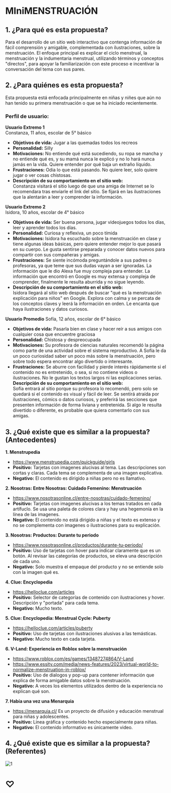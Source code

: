 # MIniMENSTRUACIÓN

## 1. ¿Para qué es esta propuesta?

Para el desarrollo de un sitio web interactivo que contenga información de fácil comprensión y amigable, complementada con ilustraciones, sobre la menstruación. El enfoque principal es explicar el ciclo menstrual, la menstruación y la indumentaria menstrual, utilizando términos y conceptos "directos", para apoyar la familiarización con este proceso e incentivar la conversación del tema con sus pares.

## 2. ¿Para quiénes es esta propuesta?

Esta propuesta está enfocada principalmente en niñas y niñes que aún no han tenido su primera menstruación o que se ha iniciado recientemente.

### Perfil de usuario:

**Usuario Extremo 1**  
Constanza, 11 años, escolar de 5° básico  
- **Objetivos de vida:** Jugar a las quemadas todos los recreos  
- **Personalidad:** Silly  
- **Motivaciones:** No entiende qué está sucediendo, su ropa se mancha y no entiende qué es, y su mamá nunca le explicó y no lo hará nunca jamás en la vida. Quiere entender por qué baja un extraño líquido.  
- **Frustraciones:** Odia lo que está pasando. No quiere leer, solo quiere jugar o ver cosas chistosas.  
- **Descripción de su comportamiento en el sitio web:**  
Constanza visitará el sitio luego de que una amiga de Internet se lo recomendara tras enviarle el link del sitio. Se fijará en las ilustraciones que la alentarán a leer y comprender la información.

**Usuario Extremo 2**  
Isidora, 10 años, escolar de 4° básico  
- **Objetivos de vida:** Ser buena persona, jugar videojuegos todos los días, leer y aprender todos los días.  
- **Personalidad:** Curiosa y reflexiva, un poco tímida 
- **Motivaciones:** Isidora ha escuchado sobre la menstruación en clase y tiene algunas ideas básicas, pero quiere entender mejor lo que pasará en su cuerpo. Le gusta sentirse preparada y conocer datos nuevos para compartir con sus compañeras y amigas.  
- **Frustraciones:** Se siente incómoda preguntándole a sus padres o profesoras, ya que teme que sus dudas vayan a ser ignoradas. La información que le dio Alexa fue muy compleja para entender. La información que encontró en Google es muy extensa y compleja de comprender, finalmente le resulta aburrida y no sigue leyendo.  
- **Descripción de su comportamiento en el sitio web:**  
Isidora llegará al sitio web después de buscar "qué es la menstruación explicación para niños" en Google. Explora con calma y se percata de los conceptos claves y leerá la información en orden. Le encanta que haya ilustraciones y datos curiosos.

**Usuario Promedio**
Sofía, 12 años, escolar de 6° básico
- **Objetivos de vida:** Pasarla bien en clase y hacer reír a sus amigos con cualquier cosa que encuentre graciosa  
- **Personalidad:** Chistosa y despreocupada  
- **Motivaciones:** Su profesora de ciencias naturales recomendó la página como parte de una actividad sobre el sistema reproductivo. A Sofía le da un poco curiosidad saber un poco más sobre la menstruación, pero sobre todo espera encontrar algo divertido o interesante.  
- **Frustraciones:** Se aburre con facilidad y pierde interés rápidamente si el contenido no es entretenido, o sea, si no contiene videos o ilustraciones. No le gustan los textos largos ni las explicaciones serias.  
**Descripción de su comportamiento en el sitio web:**  
Sofía entrará al sitio porque su profesora lo recomendó, pero solo se quedará si el contenido es visual y fácil de leer. Se sentirá atraída por ilustraciones, cómics o datos curiosos, y preferirá las secciones que presenten información de forma liviana y entretenida. Si algo le resulta divertido o diferente, es probable que quiera comentarlo con sus amigas.

## 3. ¿Qué existe que es similar a la propuesta? (Antecedentes)
**1. Menstrupedia**
- https://www.menstrupedia.com/quickguide/girls 
- **Positivo:** Tarjetas con imagenes alucivas al tema. Las descripciones son cortas y claras. Cada tema se complementa de una imagen explicativa.
- **Negativo:** El contenido es dirigido a niñas pero no es llamativo.

**2. Nosotras: Entre Nosotras: Cuidado Femenino: Menstruación**
- https://www.nosotrasonline.cl/entre-nosotras/cuidado-femenino/ 
- **Positivo:** Tarjetas con imagenes alucivas a los temas tratados en cada artífuclo. Se usa una paleta de colores clara y hay una hegemonía en la línea de las imagenes.
- **Negativo:** El contenido no está dirigido a niñas y el texto es extenso y no se complementa con imagenes o ilustraciones para su explicación.

**3. Nosotras: Productos: Durante tu periodo**
- https://www.nosotrasonline.cl/productos/durante-tu-periodo/
- **Positivo:** Uso de tarjetas con hover para indicar claramente que es un botón. Al revisar las categorías de productos, se eleva una descripción de cada uno.
- **Negativo:** Solo muestra el empaque del producto y no se entiende solo con la imagen qué es.

**4. Clue: Encyclopedia**
- https://helloclue.com/articles
- **Positivo:** Selector de categorías de contenido con ilustraciones y hover. Descripción y "portada" para cada tema.
- **Negativo:** Mucho texto.

**5. Clue: Encyclopedia: Menstrual Cycle: Puberty**
- https://helloclue.com/articles/puberty
- **Positivo:** Uso de tarjetas con ilustraciones alusivas a las temásticas.
- **Negativo:** Mucho texto en cada tarjeta.

**6. V-Land: Experiencia en Roblox sobre la menstruación**
- https://www.roblox.com/es/games/13487274864/V-Land
- https://www.essity.com/media/news-features/2023/virtual-world-to-normalize-menstruation-in-roblox/ 
- **Positivo:** Uso de dialogos y pop-up para contener información que explica de forma amigable datos sobre la menstruación.
- **Negativo:** A veces los elementos utilizados dentro de la experiencia no explican qué son.

**7. Había una vez una Menarquia** 
- https://menarquia.cl/
Es un proyecto de difusión y educación menstrual para niñas y adolescentes.
- **Positivo:** Linea gráfica y contenido hecho especialmente para niñas.
- **Negativo:** El contenido informativo es únicamente video.

## 4. ¿Qué existe que es similar a la propuesta? (Referentes)
![1](https://github.com/user-attachments/assets/dda6f32e-f2d0-4093-84c0-1054d1bd94f6)

# ♡
